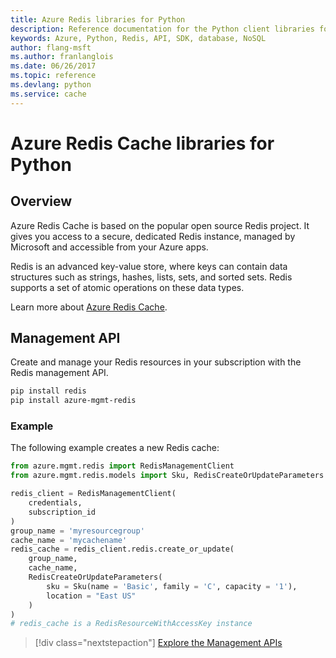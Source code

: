 ```yaml
---
title: Azure Redis libraries for Python
description: Reference documentation for the Python client libraries for Redis
keywords: Azure, Python, Redis, API, SDK, database, NoSQL
author: flang-msft
ms.author: franlanglois
ms.date: 06/26/2017
ms.topic: reference
ms.devlang: python
ms.service: cache
---
```


# Azure Redis Cache libraries for Python

## Overview

Azure Redis Cache is based on the popular open source Redis project. It gives you access to a secure, dedicated Redis instance, managed by Microsoft and accessible from your Azure apps.

Redis is an advanced key-value store, where keys can contain data structures such as strings, hashes, lists, sets, and sorted sets. Redis supports a set of atomic operations on these data types.

Learn more about [Azure Redis Cache](https://docs.microsoft.com/azure/redis-cache/).

## Management API

Create and manage your Redis resources in your subscription with the Redis management API.

```bash
pip install redis
pip install azure-mgmt-redis
```

### Example

The following example creates a new Redis cache:

```python
from azure.mgmt.redis import RedisManagementClient
from azure.mgmt.redis.models import Sku, RedisCreateOrUpdateParameters

redis_client = RedisManagementClient(
    credentials,
    subscription_id
)
group_name = 'myresourcegroup'
cache_name = 'mycachename'
redis_cache = redis_client.redis.create_or_update(
    group_name,
    cache_name,
    RedisCreateOrUpdateParameters(
        sku = Sku(name = 'Basic', family = 'C', capacity = '1'),
        location = "East US"
    )
)
# redis_cache is a RedisResourceWithAccessKey instance
```

> [!div class="nextstepaction"]
> [Explore the Management APIs](/python/api/overview/azure/redis/management)

